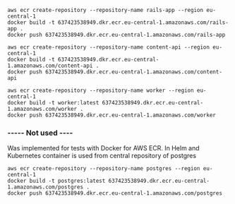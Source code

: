 ```
aws ecr create-repository --repository-name rails-app --region eu-central-1
docker build -t 637423538949.dkr.ecr.eu-central-1.amazonaws.com/rails-app .
docker push 637423538949.dkr.ecr.eu-central-1.amazonaws.com/rails-app

aws ecr create-repository --repository-name content-api --region eu-central-1
docker build -t 637423538949.dkr.ecr.eu-central-1.amazonaws.com/content-api .
docker push 637423538949.dkr.ecr.eu-central-1.amazonaws.com/content-api

aws ecr create-repository --repository-name worker --region eu-central-1
docker build -t worker:latest 637423538949.dkr.ecr.eu-central-1.amazonaws.com/worker .
docker push 637423538949.dkr.ecr.eu-central-1.amazonaws.com/worker
```
### ----- Not used ----
Was implemented for tests with Docker for AWS ECR. In Helm and Kubernetes container is used from central repository of postgres
```
aws ecr create-repository --repository-name postgres --region eu-central-1
docker build -t postgres:latest 637423538949.dkr.ecr.eu-central-1.amazonaws.com/postgres .
docker push 637423538949.dkr.ecr.eu-central-1.amazonaws.com/postgres
```